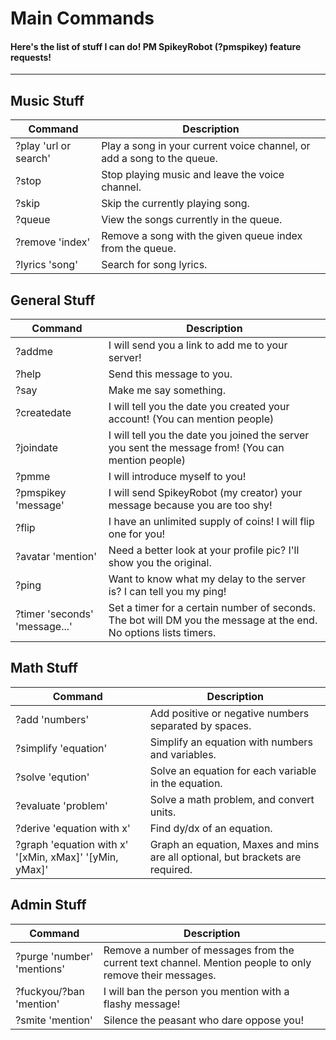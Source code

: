 # Main Commands
#### Here's the list of stuff I can do! PM SpikeyRobot (?pmspikey) feature requests!

***
## Music Stuff
Command | Description
--- | ---
?play 'url or search'  |  Play a song in your current voice channel, or add a song to the queue.
?stop  |  Stop playing music and leave the voice channel.
?skip  |  Skip the currently playing song.
?queue  |  View the songs currently in the queue.
?remove 'index'  |  Remove a song with the given queue index from the queue.
?lyrics 'song'  |  Search for song lyrics.
## General Stuff
Command | Description
--- | ---
?addme  |  I will send you a link to add me to your server!
?help  |  Send this message to you.
?say  |  Make me say something.
?createdate  |  I will tell you the date you created your account! (You can mention people)
?joindate  |  I will tell you the date you joined the server you sent the message from! (You can mention people)
?pmme  |  I will introduce myself to you!
?pmspikey 'message'  |  I will send SpikeyRobot (my creator) your message because you are too shy!
?flip  |  I have an unlimited supply of coins! I will flip one for you!
?avatar 'mention'  |  Need a better look at your profile pic? I'll show you the original.
?ping  |  Want to know what my delay to the server is? I can tell you my ping!
?timer 'seconds' 'message...'  |  Set a timer for a certain number of seconds. The bot will DM you the message at the end. No options lists timers.
## Math Stuff
Command | Description
--- | ---
?add 'numbers'  |  Add positive or negative numbers separated by spaces.
?simplify 'equation'  |  Simplify an equation with numbers and variables.
?solve 'eqution'  |  Solve an equation for each variable in the equation.
?evaluate 'problem'  |  Solve a math problem, and convert units.
?derive 'equation with x'  |  Find dy/dx of an equation.
?graph 'equation with x' '[xMin, xMax]' '[yMin, yMax]'  |  Graph an equation, Maxes and mins are all optional, but brackets are required.
## Admin Stuff
Command | Description
--- | ---
?purge 'number' 'mentions'  |  Remove a number of messages from the current text channel. Mention people to only remove their messages.
?fuckyou/?ban 'mention'  |  I will ban the person you mention with a flashy message!
?smite 'mention'  |  Silence the peasant who dare oppose you!
